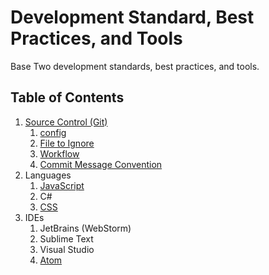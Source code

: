 # Development Standard, Best Practices, and Tools
Base Two development standards, best practices, and tools.

## Table of Contents
1. [Source Control (Git)](/source-control/source-control.md)
    1. [config](/source-control/source-control.md#config)
    1. [File to Ignore](/source-control/source-control.md#files-to-ignore)
    1. [Workflow](/source-control/source-control.md#workflow)
    1. [Commit Message Convention](/source-control/source-control.md#commit-message-convention)
1. Languages
    1. [JavaScript](/javascript/javascript.md)
    1. C#
    1. [CSS](css/css.md)
1. IDEs
    1. JetBrains (WebStorm)
    1. Sublime Text
    1. Visual Studio
    1. [Atom](./ide/atom/)
